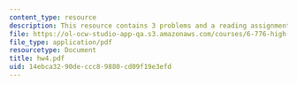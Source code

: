 ```yaml
---
content_type: resource
description: This resource contains 3 problems and a reading assignment.
file: https://ol-ocw-studio-app-qa.s3.amazonaws.com/courses/6-776-high-speed-communication-circuits-spring-2005/14ebca3290deccc89880cd09f19e3efd_hw4.pdf
file_type: application/pdf
resourcetype: Document
title: hw4.pdf
uid: 14ebca32-90de-ccc8-9880-cd09f19e3efd
---
```

